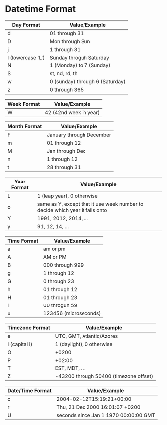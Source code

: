 Datetime Format
===============


| Day Format  | Value/Example |
| ------------- | ------------- |
| d  | 01 through 31  |
| D  | Mon through Sun  |
| j  | 1 through 31  |
| l (lowercase 'L')  | Sunday throguh Saturday  |
| N  | 1 (Monday) to 7 (Sunday) |
| S  | st, nd, rd, th  |
| w  | 0 (sunday) through 6 (Saturday)  |
| z  | 0 through 365  |

| Week Format  | Value/Example |
| ------------- | ------------- |
| W  | 42 (42nd week in year)  |

| Month Format  | Value/Example |
| ------------- | ------------- |
| F  | January through December  |
| m  | 01 through 12  |
| M  | Jan through Dec  |
| n  | 1 through 12  |
| t  | 28 through 31  |

| Year Format  | Value/Example |
| ------------- | ------------- |
| L  | 1 (leap year), 0 otherwise  |
| o  | same as Y, except that it use week number to decide which year it falls onto |
| Y  | 1991, 2012, 2014, ...  |
| y  | 91, 12, 14, ...  |

| Time Format  | Value/Example |
| ------------- | ------------- |
| a  | am or pm  |
| A  | AM or PM |
| B  | 000 through 999  |
| g  | 1 through 12  |
| G  | 0 through 23  |
| h  | 01 through 12  |
| H  | 01 through 23  |
| i  | 00 throguh 59  |
| u  | 123456 (microseconds)  |

| Timezone Format  | Value/Example |
| ------------- | ------------- |
| e  | UTC, GMT, Atlantic/Azores  |
| I (capital i)  | 1 (daylight), 0 otherwise |
| O  | +0200  |
| P  | +02:00  |
| T  | EST, MDT, ...  |
| Z  | -43200 through 50400 (timezone offset)  |

| Date/Time Format  | Value/Example |
| ------------- | ------------- |
| c  | 2004-02-12T15:19:21+00:00  |
| r  | Thu, 21 Dec 2000 16:01:07 +0200 |
| U  | seconds since Jan 1 1970 00:00:00 GMT  |


